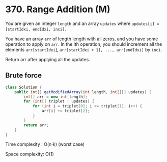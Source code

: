 # 370. Range Addition (M)
You are given an integer ```length``` and an array ```updates``` where ```updates[i] = [startIdxi, endIdxi, inci]```.

You have an array ```arr``` of length length with all zeros, and you have some operation to apply on ```arr```. In the ith operation, you should increment all the elements ```arr[startIdxi```], ```arr[startIdxi + 1], ..., arr[endIdxi]``` by ```inci```.

Return arr after applying all the updates.

## Brute force
```java
class Solution {
    public int[] getModifiedArray(int length, int[][] updates) {
        int[] arr = new int[length];
        for (int[] triplet : updates) {
            for (int i = triplet[0]; i <= triplet[1]; i++) {
                arr[i] += triplet[2];
            }
        }
        return arr;
    }
}
```
Time complexity : O(n⋅k) (worst case) 

Space complexity: O(1)